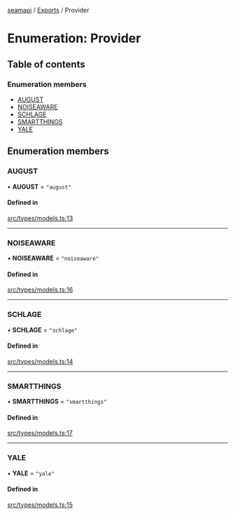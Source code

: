 [seamapi](../README.md) / [Exports](../modules.md) / Provider

# Enumeration: Provider

## Table of contents

### Enumeration members

- [AUGUST](Provider.md#august)
- [NOISEAWARE](Provider.md#noiseaware)
- [SCHLAGE](Provider.md#schlage)
- [SMARTTHINGS](Provider.md#smartthings)
- [YALE](Provider.md#yale)

## Enumeration members

### AUGUST

• **AUGUST** = `"august"`

#### Defined in

[src/types/models.ts:13](https://github.com/hello-seam/seamapi-javascript/blob/main/src/types/models.ts#L13)

___

### NOISEAWARE

• **NOISEAWARE** = `"noiseaware"`

#### Defined in

[src/types/models.ts:16](https://github.com/hello-seam/seamapi-javascript/blob/main/src/types/models.ts#L16)

___

### SCHLAGE

• **SCHLAGE** = `"schlage"`

#### Defined in

[src/types/models.ts:14](https://github.com/hello-seam/seamapi-javascript/blob/main/src/types/models.ts#L14)

___

### SMARTTHINGS

• **SMARTTHINGS** = `"smartthings"`

#### Defined in

[src/types/models.ts:17](https://github.com/hello-seam/seamapi-javascript/blob/main/src/types/models.ts#L17)

___

### YALE

• **YALE** = `"yale"`

#### Defined in

[src/types/models.ts:15](https://github.com/hello-seam/seamapi-javascript/blob/main/src/types/models.ts#L15)
